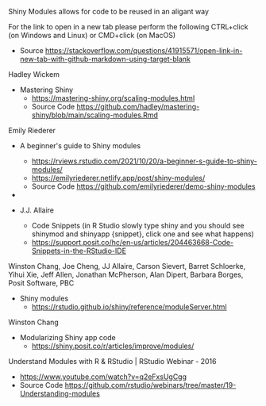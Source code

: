 Shiny Modules allows for code to be reused in an aligant way

For the link to open in a new tab please perform the following CTRL+click (on Windows and Linux) or CMD+click (on MacOS)
* Source https://stackoverflow.com/questions/41915571/open-link-in-new-tab-with-github-markdown-using-target-blank

Hadley Wickem
* Mastering Shiny 
  * https://mastering-shiny.org/scaling-modules.html
  * Source Code https://github.com/hadley/mastering-shiny/blob/main/scaling-modules.Rmd

Emily Riederer
* A beginner's guide to Shiny modules
  * https://rviews.rstudio.com/2021/10/20/a-beginner-s-guide-to-shiny-modules/
  * https://emilyriederer.netlify.app/post/shiny-modules/
  * Source Code https://github.com/emilyriederer/demo-shiny-modules
* 

* J.J. Allaire
  * Code Snippets (in R Studio slowly type shiny and you should see shinymod and shinyapp {snippet}, click one and see what happens)
  * https://support.posit.co/hc/en-us/articles/204463668-Code-Snippets-in-the-RStudio-IDE

Winston Chang, Joe Cheng, JJ Allaire, Carson Sievert, Barret Schloerke, Yihui Xie, Jeff Allen, Jonathan McPherson, Alan Dipert, Barbara Borges, Posit Software, PBC
* Shiny modules
  * https://rstudio.github.io/shiny/reference/moduleServer.html

Winston Chang
* Modularizing Shiny app code
  * https://shiny.posit.co/r/articles/improve/modules/

Understand Modules with R & RStudio | RStudio Webinar - 2016
  * https://www.youtube.com/watch?v=q2eFxsUgCgg
  * Source Code https://github.com/rstudio/webinars/tree/master/19-Understanding-modules
